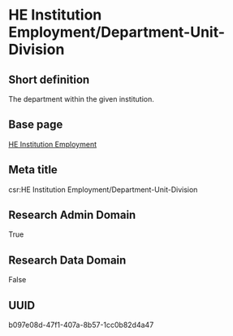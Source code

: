 # HE Institution Employment/Department-Unit-Division
## Short definition
The department within the given institution.
## Base page
[HE Institution Employment](../../Objects/HE%20Institution%20Employment.md)
## Meta title
csr:HE Institution Employment/Department-Unit-Division
## Research Admin Domain
True
## Research Data Domain
False
## UUID
b097e08d-47f1-407a-8b57-1cc0b82d4a47
